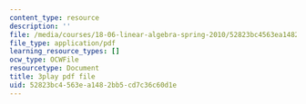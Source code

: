 ```yaml
---
content_type: resource
description: ''
file: /media/courses/18-06-linear-algebra-spring-2010/52823bc4563ea1482bb5cd7c36c60d1e_8o5Cmfpeo6g.pdf
file_type: application/pdf
learning_resource_types: []
ocw_type: OCWFile
resourcetype: Document
title: 3play pdf file
uid: 52823bc4-563e-a148-2bb5-cd7c36c60d1e
---
```

